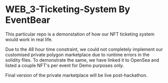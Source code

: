 # WEB_3-Ticketing-System By EventBear

This particular repo is a demonstation of how our NFT ticketing system would work in real life.

Due to the 48 hour time constraint, we could not completely implement our customised private polygon marketplace due to runtime errors in the solidity files. To demonstrate the same, we have linked it to OpenSea and listed a couple NFT's per event for Demo purposes only.

Final version of the private marketplace will be live post-hackathon.
